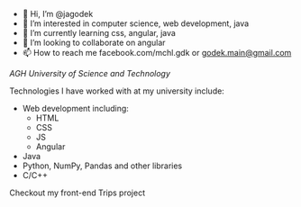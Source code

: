 - 👋 Hi, I’m @jagodek
- 👀 I’m interested in computer science, web development, java
- 🌱 I’m currently learning css, angular, java
- 💞️ I’m looking to collaborate on angular
- 📫 How to reach me facebook.com/mchl.gdk or godek.main@gmail.com

_AGH University of Science and Technology_ 

Technologies I have worked with at my university include:
* Web development including:
  * HTML
  * CSS
  * JS
  * Angular
* Java
* Python, NumPy, Pandas and other libraries
* C/C++

Checkout my front-end Trips project 

<!---
jagodek/jagodek is a ✨ special ✨ repository because its `README.md` (this file) appears on your GitHub profile.
You can click the Preview link to take a look at your changes.
--->
